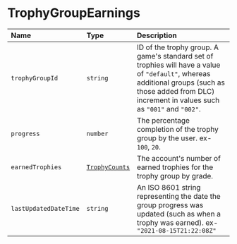 # TrophyGroupEarnings

| Name                  | Type                              | Description                                                                                                                                                                                           |
| :-------------------- | :-------------------------------- | :---------------------------------------------------------------------------------------------------------------------------------------------------------------------------------------------------- |
| `trophyGroupId`       | `string`                          | ID of the trophy group. A game's standard set of trophies will have a value of `"default"`, whereas additional groups (such as those added from DLC) increment in values such as `"001"` and `"002"`. |
| `progress`            | `number`                          | The percentage completion of the trophy group by the user. ex- `100`, `20`.                                                                                                                           |
| `earnedTrophies`      | [`TrophyCounts`](./trophy-counts) | The account's number of earned trophies for the trophy group by grade.                                                                                                                                |
| `lastUpdatedDateTime` | `string`                          | An ISO 8601 string representing the date the group progress was updated (such as when a trophy was earned). ex- `"2021-08-15T21:22:08Z"`                                                              |
